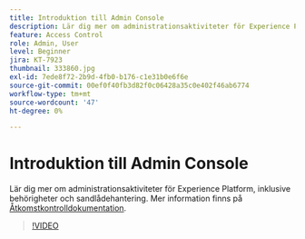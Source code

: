```yaml
---
title: Introduktion till Admin Console
description: Lär dig mer om administrationsaktiviteter för Experience Platform, inklusive behörigheter och sandlådehantering.
feature: Access Control
role: Admin, User
level: Beginner
jira: KT-7923
thumbnail: 333860.jpg
exl-id: 7ede8f72-2b9d-4fb0-b176-c1e31b0e6f6e
source-git-commit: 00ef0f40fb3d82f0c06428a35c0e402f46ab6774
workflow-type: tm+mt
source-wordcount: '47'
ht-degree: 0%

---
```


# Introduktion till Admin Console

Lär dig mer om administrationsaktiviteter för Experience Platform, inklusive behörigheter och sandlådehantering. Mer information finns på [Åtkomstkontrolldokumentation](https://experienceleague.adobe.com/docs/experience-platform/access-control/home.html).

>[!VIDEO](https://video.tv.adobe.com/v/333860?learn=on)